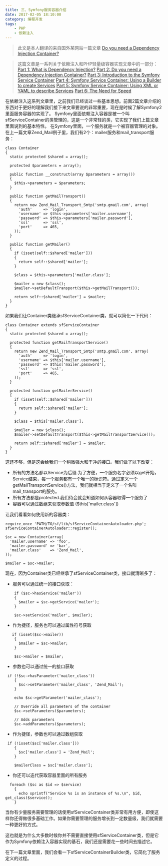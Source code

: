 ```yaml
---
title: 三、Symfony服务容器介绍
date: 2017-02-05 18:10:00
category: 编程开发
tags: 
    - PHP
    - 依赖注入
---
```


>此文是本人翻译的来自国外某网站一篇文章 [Do you need a Dependency Injection Container?](https://fabien.potencier.org/do-you-need-a-dependency-injection-container.html)

>这篇文章是一系列关于依赖注入和PHP轻量级容器实现文章中的一部分：
[Part 1: What is Dependency Injection?](https://fabien.potencier.org/article/11/what-is-dependency-injection)
[Part 2: Do you need a Dependency Injection Container?](https://fabien.potencier.org/article/12/do-you-need-a-dependency-injection-container)
[Part 3: Introduction to the Symfony Service Container](https://fabien.potencier.org/article/13/introduction-to-the-symfony-service-container)
[Part 4: Symfony Service Container: Using a Builder to create Services](https://fabien.potencier.org/article/14/symfony-service-container-using-a-builder-to-create-services)
[Part 5: Symfony Service Container: Using XML or YAML to describe Services](https://fabien.potencier.org/article/15/symfony-service-container-using-xml-or-yaml-to-describe-services)
[Part 6: The Need for Speed](https://fabien.potencier.org/article/16/symfony-service-container-the-need-for-speed)

在依赖注入这系列文章里，之前我们已经谈过一些基本思想。前面2篇文章介绍的东西对于更好的理解我们接下来文章要说的非常重要，现在是时候了解Symfony2里面服务容器的实现了。
Symfony里面依赖注入容器是被一个叫sfServiceContainer的类管理的，这是一个非常轻的类，它实现了我们上篇文章里面说到的基本特性。
在Symfony里面，一个服务就是一个被容器管理的对象。在上一篇文章Zend_Mail例子里，我们有2个：mailer服务和mail_transport服务：

<!--more-->

```
class Container
{
  static protected $shared = array();

  protected $parameters = array();

  public function __construct(array $parameters = array())
  {
    $this->parameters = $parameters;
  }

  public function getMailTransport()
  {
    return new Zend_Mail_Transport_Smtp('smtp.gmail.com', array(
      'auth'     => 'login',
      'username' => $this->parameters['mailer.username'],
      'password' => $this->parameters['mailer.password'],
      'ssl'      => 'ssl',
      'port'     => 465,
    ));
  }

  public function getMailer()
  {
    if (isset(self::$shared['mailer']))
    {
      return self::$shared['mailer'];
    }

    $class = $this->parameters['mailer.class'];

    $mailer = new $class();
    $mailer->setDefaultTransport($this->getMailTransport());

    return self::$shared['mailer'] = $mailer;
  }
}
```

如果我们让Container类继承sfServiceContainer类，就可以简化一下代码：
```
class Container extends sfServiceContainer
{
  static protected $shared = array();

  protected function getMailTransportService()
  {
    return new Zend_Mail_Transport_Smtp('smtp.gmail.com', array(
      'auth'     => 'login',
      'username' => $this['mailer.username'],
      'password' => $this['mailer.password'],
      'ssl'      => 'ssl',
      'port'     => 465,
    ));
  }

  protected function getMailerService()
  {
    if (isset(self::$shared['mailer']))
    {
      return self::$shared['mailer'];
    }

    $class = $this['mailer.class'];

    $mailer = new $class();
    $mailer->setDefaultTransport($this->getMailTransportService());

    return self::$shared['mailer'] = $mailer;
  }
}
```
这还不够，但是这会给我们一个稍微强大和干净的接口。我们做了以下改变：
- 所有的方法名都以Service为后缀.为了方便，一个服务名字必须以get开始，Service结束，每一个服务都有一个唯一的标识符。通过定义一个getMailTransportService()方法，我们就相当于定义了一个名叫mail_transport的服务。
- 所有方法都是protected.我们待会就会知道如何从容器取得一个服务了
- 容器可以通过数组来获取参数值 ($this['mailer.class'])

让我们看看如何使用新的容器类：
```
require_once 'PATH/TO/sf/lib/sfServiceContainerAutoloader.php';
sfServiceContainerAutoloader::register();

$sc = new Container(array(
  'mailer.username' => 'foo',
  'mailer.password' => 'bar',
  'mailer.class'    => 'Zend_Mail',
));

$mailer = $sc->mailer;
```
现在，因为Container类已经继承了sfServiceContainer类，接口就清晰多了：
- 服务可以通过统一的接口获取：
```
    if ($sc->hasService('mailer'))
    {
      $mailer = $sc->getService('mailer');
    }

    $sc->setService('mailer', $mailer);
```
- 作为捷径，服务也可以通过属性符号获取
```
   if (isset($sc->mailer))
    {
      $mailer = $sc->mailer;
    }

    $sc->mailer = $mailer;
```
- 参数也可以通过统一的接口获取
```
 if (!$sc->hasParameter('mailer_class'))
    {
      $sc->setParameter('mailer_class', 'Zend_Mail');
    }

    echo $sc->getParameter('mailer_class');

    // Override all parameters of the container
    $sc->setParameters($parameters);

    // Adds parameters
    $sc->addParameters($parameters);
```
-  作为捷径，参数也可以通过数组获取
```
 if (!isset($sc['mailer.class']))
    {
      $sc['mailer.class'] = 'Zend_Mail';
    }

    $mailerClass = $sc['mailer.class'];
```
- 你还可以迭代获取容器里面的所有服务
```
  foreach ($sc as $id => $service)
    {
      echo sprintf("Service %s is an instance of %s.\n", $id, get_class($service));
    }
```

当你有少量服务需要管理的话使用sfServiceContainer类非常有用方便，即使这样你还得做很多基础工作。如果你需要管理的服务增长到一定数量级，我们就需要一种更好的方式。

这也就是为什么大多数时候你并不需要直接使用sfServiceContainer类，但是它作为Symfony依赖注入容器实现的基石，我们还是需要花一些时间去描述它。

在下一篇文章里面，我们会看一下sfServiceContainerBuilder类，它简化了服务定义的过程。

